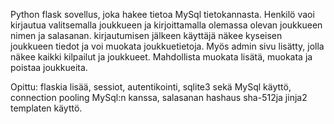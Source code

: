 Python flask sovellus, joka hakee tietoa MySql tietokannasta. Henkilö vaoi kirjautua valitsemalla joukkueen ja kirjoittamalla olemassa olevan joukkueen nimen ja salasanan. kirjautumisen jälkeen käyttäjä näkee kyseisen joukkueen tiedot ja voi muokata joukkuetietoja. Myös admin sivu lisätty, jolla näkee kaikki kilpailut ja joukkueet. Mahdollista muokata lisätä, muokata ja poistaa joukkueita.

Opittu: flaskia lisää, sessiot, autentikointi, sqlite3 sekä MySql käyttö, connection pooling MySql:n kanssa, salasanan hashaus sha-512ja jinja2 templaten käyttö.
